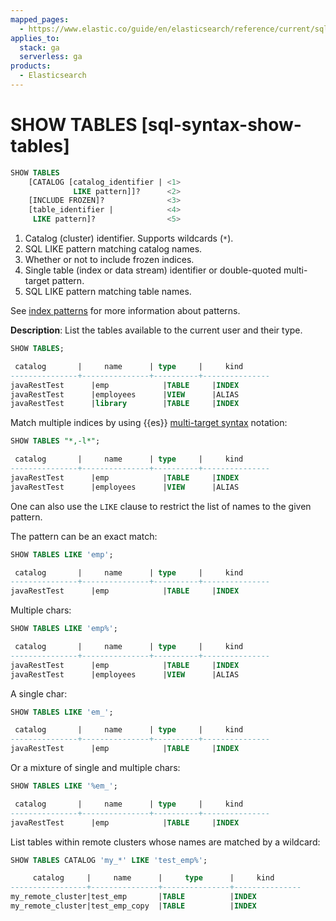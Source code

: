 ```yaml
---
mapped_pages:
  - https://www.elastic.co/guide/en/elasticsearch/reference/current/sql-syntax-show-tables.html
applies_to:
  stack: ga
  serverless: ga
products:
  - Elasticsearch
---
```


# SHOW TABLES [sql-syntax-show-tables]

```sql
SHOW TABLES
    [CATALOG [catalog_identifier | <1>
              LIKE pattern]]?      <2>
    [INCLUDE FROZEN]?              <3>
    [table_identifier |            <4>
     LIKE pattern]?                <5>
```

1. Catalog (cluster) identifier. Supports wildcards (`*`).
2. SQL LIKE pattern matching catalog names.
3. Whether or not to include frozen indices.
4. Single table (index or data stream) identifier or double-quoted multi-target pattern.
5. SQL LIKE pattern matching table names.


See [index patterns](sql-index-patterns.md) for more information about patterns.

**Description**: List the tables available to the current user and their type.

```sql
SHOW TABLES;

 catalog       |     name      | type     |     kind
---------------+---------------+----------+---------------
javaRestTest      |emp            |TABLE     |INDEX
javaRestTest      |employees      |VIEW      |ALIAS
javaRestTest      |library        |TABLE     |INDEX
```

Match multiple indices by using {{es}} [multi-target syntax](elasticsearch://reference/elasticsearch/rest-apis/api-conventions.md#api-multi-index) notation:

```sql
SHOW TABLES "*,-l*";

 catalog       |     name      | type     |     kind
---------------+---------------+----------+---------------
javaRestTest      |emp            |TABLE     |INDEX
javaRestTest      |employees      |VIEW      |ALIAS
```

One can also use the `LIKE` clause to restrict the list of names to the given pattern.

The pattern can be an exact match:

```sql
SHOW TABLES LIKE 'emp';

 catalog       |     name      | type     |     kind
---------------+---------------+----------+---------------
javaRestTest      |emp            |TABLE     |INDEX
```

Multiple chars:

```sql
SHOW TABLES LIKE 'emp%';

 catalog       |     name      | type     |     kind
---------------+---------------+----------+---------------
javaRestTest      |emp            |TABLE     |INDEX
javaRestTest      |employees      |VIEW      |ALIAS
```

A single char:

```sql
SHOW TABLES LIKE 'em_';

 catalog       |     name      | type     |     kind
---------------+---------------+----------+---------------
javaRestTest      |emp            |TABLE     |INDEX
```

Or a mixture of single and multiple chars:

```sql
SHOW TABLES LIKE '%em_';

 catalog       |     name      | type     |     kind
---------------+---------------+----------+---------------
javaRestTest      |emp            |TABLE     |INDEX
```

List tables within remote clusters whose names are matched by a wildcard:

```sql
SHOW TABLES CATALOG 'my_*' LIKE 'test_emp%';

     catalog     |     name      |     type      |     kind
-----------------+---------------+---------------+---------------
my_remote_cluster|test_emp       |TABLE          |INDEX
my_remote_cluster|test_emp_copy  |TABLE          |INDEX
```

